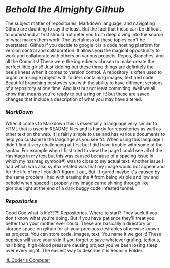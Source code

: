 # _Behold the Almighty Github_ #

The subject matter of repositories, Markdown language, and navigating Github are daunting to say the least. But the fact that these can be difficult to understand at first should not deter you from deep diving into the source of what makes them work. The usefulness of these topics can't be overstated.
Github if you decide to google it is a code hosting platform for version control and collaboration. It allows you the magical oppostunity to work and collaborate with others on various projects. Repos, Branches, and all the Commits! These were the ingredients chosen to make create the perfect little girls!! Just kidding but these three things are definitely the bee's knees when it comes to version control. A repository is often used to organize a single project with folders containing images, text and code. Beautiful branching bestowes you with the ability to have different versions of a repository at one time. And last but not least commiting. Well we all know that means you're ready to put a ring on it! but these are saved changes that include a description of what you may have altered.

### _MarkDown_ ###

When it comes to Markdown this is essentially a language very similar to HTML that is used in README files and is handy for repositories as well as other text on the web. It is fairly simple to use and has various documents to help you customize the language as you see fit. When using this language I didn't find it very challenging at first but I did have trouble with some of the syntax. For example when I first tried to view the page I could see all of the Hashtags in my text but this was caused because of a spacing issue in which my hashtag symbol(#) was to close to my actual text. Another issue I had which was also syntax related was that my image would not appear and for the life of me I couldn't figure it out, But I figured maybe it's caused by the same problem I had with erasing the # from being visible and low and behold when spaced it properly my image came shining through like glorious light at the end of a dark buggy code infested tunnel.

### _Repositories_ ###

Good God what is life???!! Repositories. Where to start? They suck if you don't know what you're doing. But if you have patience they'll treat you better than your mother ever could. These are basically a directory or storage space on github for all your precious desirables otherwise known as projects. You can store code, images, text, You name it we got it! These puppies will save your skin if you forget to save whatever gruling, tedious, nail biting, high-blood pressure causing project you've been losing sleep over every night. The easiest way to describe it is Reops = Folder.

[III. Coder's Computer](https://marco-senpai.github.io/coders-computer.github.io/)
